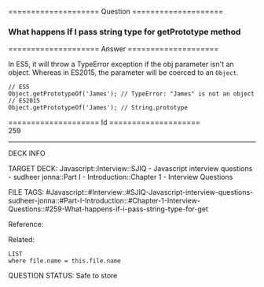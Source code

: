 ==================== Question ====================  

### What happens If I pass string type for getPrototype method  

==================== Answer ====================  

In ES5, it will throw a TypeError exception if the obj parameter isn't an object. Whereas in ES2015, the parameter will be coerced to an `Object`.

<!-- codeblock-start -->
<pre><code class="hljs language-javascript"><span class="hljs-comment">// ES5</span>
<span class="hljs-title class_">Object</span>.<span class="hljs-title function_">getPrototypeOf</span>(<span class="hljs-string">'James'</span>); <span class="hljs-comment">// TypeError: "James" is not an object</span>
<span class="hljs-comment">// ES2015</span>
<span class="hljs-title class_">Object</span>.<span class="hljs-title function_">getPrototypeOf</span>(<span class="hljs-string">'James'</span>); <span class="hljs-comment">// String.prototype</span>
</code></pre>
<!-- codeblock-end -->

==================== Id ====================  
259

---

DECK INFO

TARGET DECK: Javascript::Interview::SJIQ - Javascript interview questions - sudheer jonna::Part I - Introduction::Chapter 1 - Interview Questions

FILE TAGS: #Javascript::#Interview::#SJIQ-Javascript-interview-questions-sudheer-jonna::#Part-I-Introduction::#Chapter-1-Interview-Questions::#259-What-happens-if-i-pass-string-type-for-get

Reference:

Related:

```dataview
LIST
where file.name = this.file.name
```

QUESTION STATUS: Safe to store
